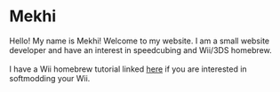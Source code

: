 ﻿# Mekhi
Hello! My name is Mekhi! Welcome to my website.
I am a small website developer and have an interest in speedcubing and Wii/3DS homebrew.
<br><br>
I have a Wii homebrew tutorial linked [here](https://mjfet.github.io/wiihb) if you are interested in softmodding your Wii.

